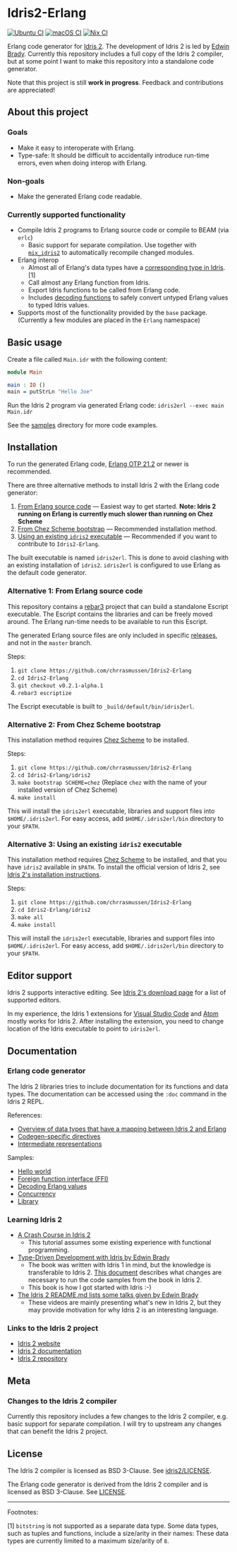 # Idris2-Erlang

[![Ubuntu CI](https://github.com/chrrasmussen/Idris2-Erlang/workflows/Ubuntu/badge.svg)](https://github.com/chrrasmussen/Idris2-Erlang/actions?query=workflow%3AUbuntu)
[![macOS CI](https://github.com/chrrasmussen/Idris2-Erlang/workflows/macOS/badge.svg)](https://github.com/chrrasmussen/Idris2-Erlang/actions?query=workflow%3AmacOS)
[![Nix CI](https://github.com/chrrasmussen/Idris2-Erlang/workflows/Nix/badge.svg)](https://github.com/chrrasmussen/Idris2-Erlang/actions?query=workflow%3ANix)


Erlang code generator for [Idris 2](https://github.com/idris-lang/Idris2). The development of Idris 2 is led by [Edwin Brady](https://github.com/edwinb). Currently this repository includes a full copy of the Idris 2 compiler, but at some point I want to make this repository into a standalone code generator.

Note that this project is still **work in progress**. Feedback and contributions are appreciated!


## About this project

### Goals

- Make it easy to interoperate with Erlang.
- Type-safe: It should be difficult to accidentally introduce run-time errors, even when doing interop with Erlang.


### Non-goals

- Make the generated Erlang code readable.


### Currently supported functionality

- Compile Idris 2 programs to Erlang source code or compile to BEAM (via `erlc`)
  - Basic support for separate compilation. Use together with [`mix_idris2`](https://github.com/chrrasmussen/mix_idris2) to automatically recompile changed modules.
- Erlang interop
  - Almost all of Erlang's data types have a [corresponding type in Idris](idris2/libs/erlang/Erlang/Types.idr). [1]
  - Call almost any Erlang function from Idris.
  - Export Idris functions to be called from Erlang code.
  - Includes [decoding functions](idris2/libs/erlang/Erlang/Decode.idr) to safely convert untyped Erlang values to typed Idris values.
- Supports most of the functionality provided by the `base` package. (Currently a few modules are placed in the `Erlang` namespace)


## Basic usage

Create a file called `Main.idr` with the following content:

```idris
module Main

main : IO ()
main = putStrLn "Hello Joe"
```

Run the Idris 2 program via generated Erlang code: `idris2erl --exec main Main.idr`

See the [samples](samples) directory for more code examples.


## Installation

To run the generated Erlang code, [Erlang OTP 21.2](https://www.erlang.org/downloads) or newer is recommended.

There are three alternative methods to install Idris 2 with the Erlang code generator:

1. [From Erlang source code](#alternative-1-from-erlang-source-code) — Easiest way to get started. **Note: Idris 2 running on Erlang is currently much slower than running on Chez Scheme**
2. [From Chez Scheme bootstrap](#alternative-2-from-chez-scheme-bootstrap) — Recommended installation method.
3. [Using an existing `idris2` executable](#alternative-3-using-an-existing-idris2-executable) — Recommended if you want to contribute to `Idris2-Erlang`.

The built executable is named `idris2erl`. This is done to avoid clashing with an existing installation of `idris2`. `idris2erl` is configured to use Erlang as the
default code generator.


### Alternative 1: From Erlang source code

This repository contains a [rebar3](https://www.rebar3.org) project that can build a standalone Escript executable. The Escript contains the libraries and can be freely moved around. The Erlang run-time needs to be available to run this Escript.

The generated Erlang source files are only included in specific [releases](https://github.com/chrrasmussen/Idris2-Erlang/releases), and not in the `master` branch.

Steps:
1. `git clone https://github.com/chrrasmussen/Idris2-Erlang`
2. `cd Idris2-Erlang`
3. `git checkout v0.2.1-alpha.1`
4. `rebar3 escriptize`

The Escript executable is built to `_build/default/bin/idris2erl`.


### Alternative 2: From Chez Scheme bootstrap

This installation method requires [Chez Scheme](https://cisco.github.io/ChezScheme/) to be installed.

Steps:
1. `git clone https://github.com/chrrasmussen/Idris2-Erlang`
2. `cd Idris2-Erlang/idris2`
3. `make bootstrap SCHEME=chez` (Replace `chez` with the name of your installed version of Chez Scheme)
4. `make install`

This will install the `idris2erl` executable, libraries and support files into `$HOME/.idris2erl`. For easy access, add `$HOME/.idris2erl/bin` directory to your `$PATH`.


### Alternative 3: Using an existing `idris2` executable

This installation method requires [Chez Scheme](https://cisco.github.io/ChezScheme/) to be installed, and that you have `idris2` available in `$PATH`. To install the official version of Idris 2, see [Idris 2's installation instructions](https://github.com/idris-lang/Idris2/blob/master/INSTALL.md).

Steps:
1. `git clone https://github.com/chrrasmussen/Idris2-Erlang`
2. `cd Idris2-Erlang/idris2`
3. `make all`
4. `make install`

This will install the `idris2erl` executable, libraries and support files into `$HOME/.idris2erl`. For easy access, add `$HOME/.idris2erl/bin` directory to your `$PATH`.


## Editor support

Idris 2 supports interactive editing. See [Idris 2's download page](https://www.idris-lang.org/pages/download.html) for a list of supported editors.

In my experience, the Idris 1 extensions for [Visual Studio Code](https://marketplace.visualstudio.com/items?itemName=zjhmale.Idris) and [Atom](https://atom.io/packages/language-idris) mostly works for Idris 2. After installing the extension, you need to change location of the Idris executable to point to `idris2erl`.


## Documentation

### Erlang code generator

The Idris 2 libraries tries to include documentation for its functions and data types. The documentation can be accessed using the `:doc` command in the Idris 2 REPL.

References:
- [Overview of data types that have a mapping between Idris 2 and Erlang](docs/datatypes.md)
- [Codegen-specific directives](docs/directives.md)
- [Intermediate representations](docs/intermediaterepresentations.md)

Samples:
- [Hello world](samples/1-HelloWorld)
- [Foreign function interface (FFI)](samples/2-FFI)
- [Decoding Erlang values](samples/3-Decoding)
- [Concurrency](samples/4-Concurrency)
- [Library](samples/5-Library)


### Learning Idris 2

- [A Crash Course in Idris 2](https://idris2.readthedocs.io/en/latest/tutorial/index.html)
  - This tutorial assumes some existing experience with functional programming.
- [Type-Driven Development with Idris by Edwin Brady](https://www.manning.com/books/type-driven-development-with-idris)
  - The book was written with Idris 1 in mind, but the knowledge is transferable to Idris 2. [This document](https://idris2.readthedocs.io/en/latest/typedd/typedd.html) describes what changes are necessary to run the code samples from the book in Idris 2.
  - This book is how I got started with Idris :-)
- [The Idris 2 README.md lists some talks given by Edwin Brady](https://github.com/idris-lang/Idris2#talks)
  - These videos are mainly presenting what's new in Idris 2, but they may provide motivation for why Idris 2 is an interesting language.


### Links to the Idris 2 project

- [Idris 2 website](https://www.idris-lang.org)
- [Idris 2 documentation](https://idris2.readthedocs.io/en/latest/)
- [Idris 2 repository](https://github.com/idris-lang/Idris2)


## Meta

### Changes to the Idris 2 compiler

Currently this repository includes a few changes to the Idris 2 compiler, e.g. basic support for separate compilation. I will try to upstream any changes that can benefit the Idris 2 project.


## License

The Idris 2 compiler is licensed as BSD 3-Clause. See [idris2/LICENSE](idris2/LICENSE).

The Erlang code generator is derived from the Idris 2 compiler and is licensed as BSD 3-Clause. See [LICENSE](LICENSE).

---

Footnotes:

[1] `bitstring` is not supported as a separate data type. Some data types, such as tuples and functions, include a size/arity in their names: These data types are currently limited to a maximum size/arity of `8`.
